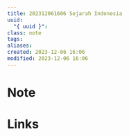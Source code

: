```yaml
---
title: 202312061606 Sejarah Indonesia
uuid:
  "{ uuid }": 
class: note
tags: 
aliases: 
created: 2023-12-06 16:06
modified: 2023-12-06 16:06
---
```


# Note

# Links

